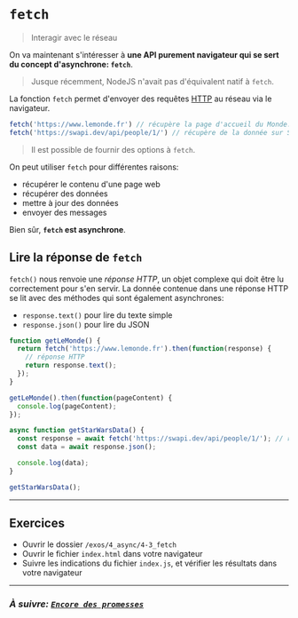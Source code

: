 # `fetch`

> Interagir avec le réseau

On va maintenant s'intéresser à **une API purement navigateur qui se sert du concept d'asynchrone: `fetch`**.

> Jusque récemment, NodeJS n'avait pas d'équivalent natif à `fetch`.

La fonction `fetch` permet d'envoyer des requêtes [HTTP](https://developer.mozilla.org/fr/docs/Web/HTTP) au réseau via le navigateur.

```js
fetch('https://www.lemonde.fr') // récupère la page d'accueil du Monde.fr, en pratique ne marche probablement pas à cause des CORS
fetch('https://swapi.dev/api/people/1/') // récupère de la donnée sur Star Wars API
```

> Il est possible de fournir des options à `fetch`.

On peut utiliser `fetch` pour différentes raisons:
- récupérer le contenu d'une page web
- récupérer des données
- mettre à jour des données
- envoyer des messages

Bien sûr, **`fetch` est asynchrone**.

## Lire la réponse de `fetch`

`fetch()` nous renvoie une *réponse HTTP*, un objet complexe qui doit être lu correctement pour s'en servir. La donnée contenue dans une réponse HTTP se lit avec des méthodes qui sont également asynchrones:

- `response.text()` pour lire du texte simple
- `response.json()` pour lire du JSON

```js
function getLeMonde() {
  return fetch('https://www.lemonde.fr').then(function(response) {
    // réponse HTTP
    return response.text();
  });
}

getLeMonde().then(function(pageContent) {
  console.log(pageContent);
});

async function getStarWarsData() {
  const response = await fetch('https://swapi.dev/api/people/1/'); // réponse HTTP
  const data = await response.json();

  console.log(data);
}

getStarWarsData();
```

---

## Exercices

- Ouvrir le dossier `/exos/4_async/4-3_fetch`
- Ouvrir le fichier `index.html` dans votre navigateur
- Suivre les indications du fichier `index.js`, et vérifier les résultats dans votre navigateur

---

### _À suivre: [`Encore des promesses`](./4-4_more.md)_
